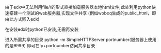 由于edx中无法利用file//的形式直接加载服务器本地html文件,此处利用python快速搭建一个测试的web服务器,实现文件共享
(例如woboq生成的public_html，即由此方式嵌入edx)

在安装edx时python已安装,无需再安装

进入所需共享的目录
python -m SimpleHTTPServer  portnumber(服务器上使用的是9999)
即可在ip+portnumber访问共享目录
